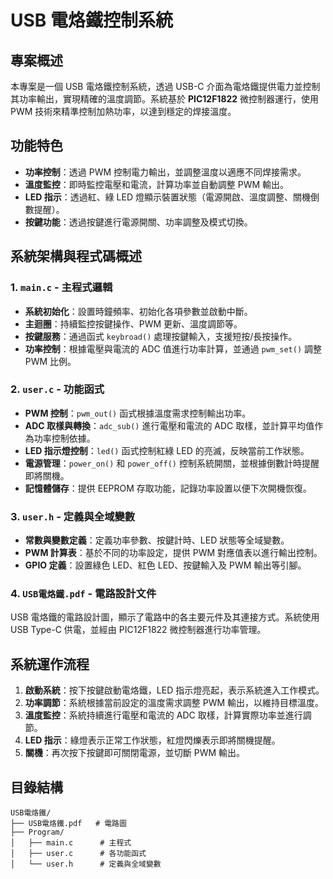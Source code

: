 # USB 電烙鐵控制系統

## 專案概述
本專案是一個 USB 電烙鐵控制系統，透過 USB-C 介面為電烙鐵提供電力並控制其功率輸出，實現精確的溫度調節。系統基於 **PIC12F1822** 微控制器運行，使用 PWM 技術來精準控制加熱功率，以達到穩定的焊接溫度。

## 功能特色
- **功率控制**：透過 PWM 控制電力輸出，並調整溫度以適應不同焊接需求。
- **溫度監控**：即時監控電壓和電流，計算功率並自動調整 PWM 輸出。
- **LED 指示**：透過紅、綠 LED 燈顯示裝置狀態（電源開啟、溫度調整、關機倒數提醒）。
- **按鍵功能**：透過按鍵進行電源開關、功率調整及模式切換。

## 系統架構與程式碼概述

### 1. `main.c` - 主程式邏輯
- **系統初始化**：設置時鐘頻率、初始化各項參數並啟動中斷。
- **主迴圈**：持續監控按鍵操作、PWM 更新、溫度調節等。
- **按鍵服務**：通過函式 `keybroad()` 處理按鍵輸入，支援短按/長按操作。
- **功率控制**：根據電壓與電流的 ADC 值進行功率計算，並通過 `pwm_set()` 調整 PWM 比例。

### 2. `user.c` - 功能函式
- **PWM 控制**：`pwm_out()` 函式根據溫度需求控制輸出功率。
- **ADC 取樣與轉換**：`adc_sub()` 進行電壓和電流的 ADC 取樣，並計算平均值作為功率控制依據。
- **LED 指示燈控制**：`led()` 函式控制紅綠 LED 的亮滅，反映當前工作狀態。
- **電源管理**：`power_on()` 和 `power_off()` 控制系統開關，並根據倒數計時提醒即將關機。
- **記憶體儲存**：提供 EEPROM 存取功能，記錄功率設置以便下次開機恢復。

### 3. `user.h` - 定義與全域變數
- **常數與變數定義**：定義功率參數、按鍵計時、LED 狀態等全域變數。
- **PWM 計算表**：基於不同的功率設定，提供 PWM 對應值表以進行輸出控制。
- **GPIO 定義**：設置綠色 LED、紅色 LED、按鍵輸入及 PWM 輸出等引腳。

### 4. `USB電烙鐵.pdf` - 電路設計文件
USB 電烙鐵的電路設計圖，顯示了電路中的各主要元件及其連接方式。系統使用 USB Type-C 供電，並經由 PIC12F1822 微控制器進行功率管理。

## 系統運作流程
1. **啟動系統**：按下按鍵啟動電烙鐵，LED 指示燈亮起，表示系統進入工作模式。
2. **功率調節**：系統根據當前設定的溫度需求調整 PWM 輸出，以維持目標溫度。
3. **溫度監控**：系統持續進行電壓和電流的 ADC 取樣，計算實際功率並進行調節。
4. **LED 指示**：綠燈表示正常工作狀態，紅燈閃爍表示即將關機提醒。
5. **關機**：再次按下按鍵即可關閉電源，並切斷 PWM 輸出。

## 目錄結構
```plaintext
USB電烙鐵/
├── USB電烙鐵.pdf   # 電路圖
├── Program/
│   ├── main.c      # 主程式
│   ├── user.c      # 各功能函式
│   └── user.h      # 定義與全域變數
